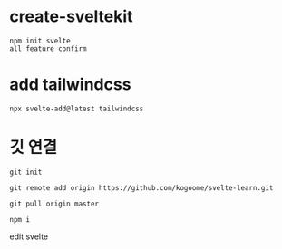 # create-sveltekit

```
npm init svelte
all feature confirm
```

# add tailwindcss

```
npx svelte-add@latest tailwindcss
```

# 깃 연결

```
git init

git remote add origin https://github.com/kogoome/svelte-learn.git

git pull origin master

npm i
```

edit svelte
